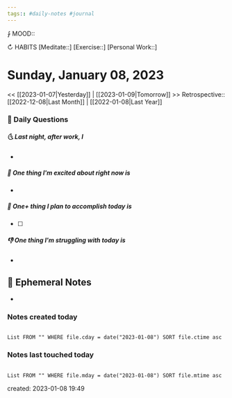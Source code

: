 ```yaml
---
tags:: #daily-notes #journal
---
```



⨑ MOOD::

↻ HABITS
[Meditate::]
[Exercise::]
[Personal Work::]

# Sunday, January 08, 2023

<< [[2023-01-07|Yesterday]] | [[2023-01-09|Tomorrow]] >>
Retrospective:: [[2022-12-08|Last Month]] | [[2022-01-08|Last Year]]

### 📅 Daily Questions

##### 🌜 Last night, after work, I

-

##### 🙌 One thing I'm excited about right now is

-

##### 🚀 One+ thing I plan to accomplish today is

- [ ]

##### 👎 One thing I'm struggling with today is

-

## 📝 Ephemeral Notes

-

### Notes created today

```dataview

List FROM "" WHERE file.cday = date("2023-01-08") SORT file.ctime asc

```

### Notes last touched today

```dataview

List FROM "" WHERE file.mday = date("2023-01-08") SORT file.mtime asc

```

created: 2023-01-08 19:49
